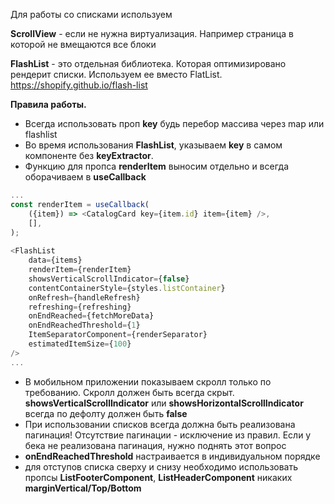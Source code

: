 Для работы со списками используем

**ScrollView** -  если не нужна виртуализация. Например страница в которой не вмещаются все блоки

**FlashList** - это отдельная библиотека. Которая оптимизировано рендерит списки. Используем ее вместо FlatList. https://shopify.github.io/flash-list


**Правила работы.** 

- Всегда использовать проп **key** будь перебор массива через map или flashlist
- Во время использования **FlashList**, указываем **key** в самом компоненте без **keyExtractor**.
- Функцию для пропса **renderItem** выносим отдельно и всегда оборачиваем в **useCallback**

```ts
...
const renderItem = useCallback(
	({item}) => <CatalogCard key={item.id} item={item} />,
	[],
);
  
<FlashList
	data={items}
	renderItem={renderItem}
	showsVerticalScrollIndicator={false}
	contentContainerStyle={styles.listContainer}
	onRefresh={handleRefresh}
	refreshing={refreshing}
	onEndReached={fetchMoreData}
	onEndReachedThreshold={1}
	ItemSeparatorComponent={renderSeparator}
	estimatedItemSize={100}
/>
...
```
- В мобильном приложении показываем скролл только по требованию. Скролл должен быть всегда скрыт. **showsVerticalScrollIndicator** или **showsHorizontalScrollIndicator**  всегда по дефолту должен быть **false**
- При использовании списков всегда должна быть реализована пагинация! Отсутствие пагинации - исключение из правил. Если у бека не реализована пагинация, нужно поднять этот вопрос
- **onEndReachedThreshold**  настраивается в индивидуальном порядке
- для отступов списка сверху и снизу необходимо использовать пропсы **ListFooterComponent**, **ListHeaderComponent** никаких **marginVertical/Top/Bottom**